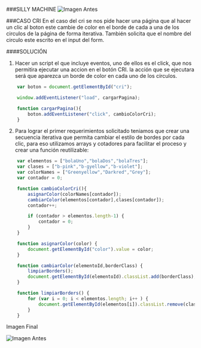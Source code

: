 ###SILLY MACHINE
![Imagen Antes](http://4.1m.yt/iiWHinD.png "Imagen")

###CASO CRI
En el caso del cri se nos pide hacer una página que al hacer un clic al boton este cambie de color en el borde de cada a una de los circulos de la página de forma iterativa. También solicita que el nombre del circulo este escrito en el input del form.

####SOLUCIÓN 

1. Hacer un script el que incluye eventos, uno de ellos es el click, que nos permitira ejecutar una accion en el botón CRI. la acción que se ejecutara será que aparezca un borde de color en cada uno de los círculos.

```javascript
  	var boton = document.getElementById("cri");

	window.addEventListener("load", cargarPagina);

	function cargarPagina(){
		boton.addEventListener("click", cambioColorCri);
	}
```

2. Para lograr el primer requerimientos solicitado teniamos que crear una secuencia iterativa que permita cambiar el estilo de bordes por cada clic, para eso utilizamos arrays y cotadores para facilitar el proceso y crear una función reutilizable:

```javascript
  	var elementos = ["bolaUno","bolaDos","bolaTres"];
	var clases = ["b-pink","b-gyellow","b-violet"];
	var colorNames = ["Greenyellow","Darkred","Grey"];
	var contador = 0;

	function cambioColorCri(){
		asignarColor(colorNames[contador]);
		cambiarColor(elementos[contador],clases[contador]);
		contador++;

		if (contador > elementos.length-1) {
			contador = 0;
		}
	}

	function asignarColor(color) {
		document.getElementById("color").value = color;
	}

	function cambiarColor(elementoId,borderClass) {
		limpiarBorders();
		document.getElementById(elementoId).classList.add(borderClass);	
	}

	function limpiarBorders() {
		for (var i = 0; i < elementos.length; i++ ) {
			document.getElementById(elementos[i]).classList.remove(clases[i]);
		}
	}
```
Imagen Final 

![Imagen Antes](http://4.1m.yt/x6RU-rU.jpg "Imagen")




